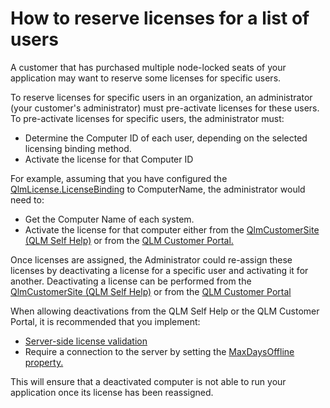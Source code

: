 # How to reserve licenses for a list of users

A customer that has purchased multiple node-locked seats of your application may want to reserve some licenses for specific users.

To reserve licenses for specific users in an organization, an administrator (your customer's administrator) must pre-activate licenses for these users. To pre-activate licenses for specific users, the administrator must:

* Determine the Computer ID of each user, depending on the selected licensing binding method.
* Activate the license for that Computer ID

For example, assuming that you have configured the [QlmLicense.LicenseBinding](../api-reference/qlmlicense/enums/elicensebinding.md) to ComputerName, the administrator would need to:

* Get the Computer Name of each system.
* Activate the license for that computer either from the [QlmCustomerSite (QLM Self Help)](../qlm-license-server/qlmcustomersite-qlm-self-help.md) or from the [QLM Customer Portal.](../qlm-customer-portal/)

Once licenses are assigned, the Administrator could re-assign these licenses by deactivating a license for a specific user and activating it for another. Deactivating a license can be performed from the [QlmCustomerSite (QLM Self Help)](../qlm-license-server/qlmcustomersite-qlm-self-help.md) or from the [QLM Customer Portal](../qlm-customer-portal/)

When allowing deactivations from the QLM Self Help or the QLM Customer Portal, it is recommended that you implement:

* [Server-side license validation](server-side-license-validation.md)
* Require a connection to the server by setting the [MaxDaysOffline property.](maxdaysoffline.md)

This will ensure that a deactivated computer is not able to run your application once its license has been reassigned.
